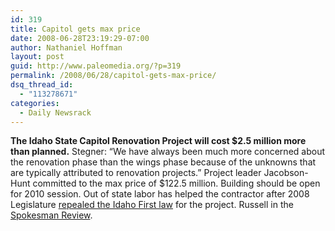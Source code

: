 ```yaml
---
id: 319
title: Capitol gets max price
date: 2008-06-28T23:19:29-07:00
author: Nathaniel Hoffman
layout: post
guid: http://www.paleomedia.org/?p=319
permalink: /2008/06/28/capitol-gets-max-price/
dsq_thread_id:
  - "113278671"
categories:
  - Daily Newsrack
---
```

**The Idaho State Capitol Renovation Project will cost $2.5 million more than planned.** Stegner: &#8220;We have always been much more concerned about the renovation phase than the wings phase because of the unknowns that are typically attributed to renovation projects.&#8221; Project leader Jacobson-Hunt committed to the max price of $122.5 million. Building should be open for 2010 session. Out of state labor has helped the contractor after 2008 Legislature [repealed the Idaho First law](http://www.paleomedia.org/2008/02/20/local-labor-law-facing-repeal-for-capitol-project/) for the project. Russell in the [Spokesman Review](http://www.spokesmanreview.com/idaho/story.asp?ID=250703).